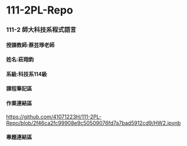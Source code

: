 # 111-2PL-Repo
### 111-2 師大科技系程式語言 
#### 授課教師:蔡芸琤老師
#### 姓名:莊翔鈞
#### 系級:科技系114級
#### 課程筆記區 
#### 作業連結區 
https://github.com/41071223H/111-2PL-Repo/blob/2f46ca2fc99908e9c50509076fd7a7bad5912cd9/HW2.ipynb
#### 專題連結區
